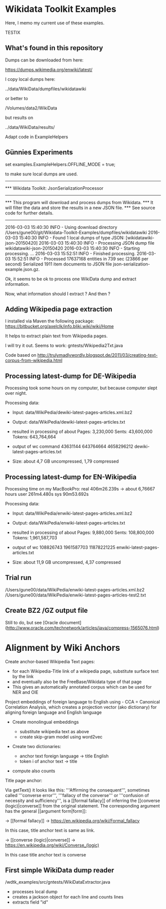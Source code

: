 # Wikidata Toolkit Examples

Here, I memo my current use of these examples.

TESTIX

What's found in this repository
-------------------------------

Dumps can be downloaded from here:

https://dumps.wikimedia.org/enwiki/latest/

I copy local dumps here:

../data/WikiData/dumpfiles/wikidatawiki

or better to 

/Volumes/data2/WikiData

but results on

../data/WikiData/results/

Adapt code in ExampleHelpers

Günnies Experiments
-------------------------------

set 
	examples.ExampleHelpers.OFFLINE_MODE = true;
	
to make sure local dumps are used.


********************************************************************
*** Wikidata Toolkit: JsonSerializationProcessor
*** 
*** This program will download and process dumps from Wikidata.
*** It will filter the data and store the results in a new JSON file.
*** See source code for further details.
********************************************************************
2016-03-03 15:40:30 INFO  - Using download directory /Users/gune00/git/Wikidata-Toolkit-Examples/dumpfiles/wikidatawiki
2016-03-03 15:40:30 INFO  - Found 1 local dumps of type JSON: [wikidatawiki-json-20150420]
2016-03-03 15:40:30 INFO  - Processing JSON dump file wikidatawiki-json-20150420
2016-03-03 15:40:30 INFO  - Starting processing.
...
2016-03-03 15:52:51 INFO  - Finished processing.
2016-03-03 15:52:51 INFO  - Processed 17637168 entities in 739 sec (23866 per second)
Serialized 1911 item documents to JSON file json-serialization-example.json.gz.

Ok, it seems to be ok to process one WikiData dump and extract information.

Now, what information should I extract ? And then ?

Adding Wikipedia page extraction
--------------------------------

I installed via Maven the following package:
https://bitbucket.org/axelclk/info.bliki.wiki/wiki/Home

It helps to extract plain text from Wikipedia pages.

I will try it out. Seems to work: gntests/Wikipedia2Txt.java

Code based on http://trulymadlywordly.blogspot.de/2011/03/creating-text-corpus-from-wikipedia.html

Processing latest-dump for DE-Wikipedia
---------------------------------------

Processing took some hours on my computer, but because computer slept over night.

Processing data:
- Input: 	data/WikiPedia/dewiki-latest-pages-articles.xml.bz2
- Output: 	data/WikiPedia/dewiki-latest-pages-articles.txt
			

- resulted in processing of about 
	Pages: 	  3,230,000
	Sents: 	 43,600,000
	Tokens:	643,764,664
	
- output of wc command
	43631144 643764664 4658296212 dewiki-latest-pages-articles.txt

- Size: about 4,7 GB uncompressed, 1,79 compressed

Processing latest-dump for EN-Wikipedia
---------------------------------------

Processing time on my MacBookPro:
real	406m26.239s -> about 6,76667 hours
user	261m4.480s
sys		90m53.692s

Processing data:
- Input: 	data/WikiPedia/enwiki-latest-pages-articles.xml.bz2
- Output: 	data/WikiPedia/enwiki-latest-pages-articles.txt
			

- resulted in processing of about 
	Pages: 		9,880,000
	Sents: 	  108,800,000
	Tokens:	1,961,587,703

- output of wc
	108826743 1961587703 11878221225 enwiki-latest-pages-articles.txt

- Size: about 11,9 GB uncompressed, 4,37 compressed

Trial run
---------

/Users/gune00/data/WikiPedia/enwiki-latest-pages-articles.xml.bz2
/Users/gune00/data/WikiPedia/enwiki-latest-pages-articles-test2.txt

Create BZ2 /GZ output file
-----------------------

Still to do, but see 
[Oracle document] (http://www.oracle.com/technetwork/articles/java/compress-1565076.html)

# Alignment by Wiki Anchors

Create anchor-based Wikipedia Text pages:
- for each Wikipedia-Title link of a wikipedia page, substitute surface text by the link
- and eventually also be the FreeBase/Wikidata type of that page
- This gives an automatically annotated corpus which can be used for NER and OIE

Project embeddings of foreign language to English using 
	- CCA = Canonical Correlation Analysis, which creates a projection vector (ako dictionary) for aligning
		foreign language and English language

- Create monolingual embeddings
	- substitute wikipedia text as above
	- create skip-gram model using word2vec

- Create two dictionaries:
	- anchor text foreign language -> title English
	- token i of anchor text -> title 
- compute also counts

Title page anchor:

Via getText() it looks like this:
'''Affirming the consequent''', sometimes called '''converse error''', '''fallacy of the converse''' or '''confusion of necessity and sufficiency''', is a [[formal fallacy]] of inferring the [[converse (logic)|converse]] from the original statement. The corresponding argument has the general [[argument form|form]]:

-> [[formal fallacy]] -> https://en.wikipedia.org/wiki/Formal_fallacy

In this case, title anchor text is same as link.

-> [[converse (logic)|converse]] -> https://en.wikipedia.org/wiki/Converse_(logic)

In this case title anchor text is converse

First simple WikiData dump reader
---------------------------------------
/wdtk_examples/src/gntests/WikiDataExtractor.java

* processes local dump
* creates a jackson object for each line and counts lines
* extracts field "id"